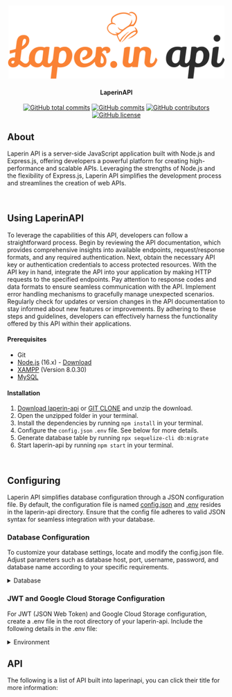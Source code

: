 <div align="center">

<!-- <img src="public\assets\LAPERINS LOGO.png" alt="Logo" width="500"/> -->
<img src="public\assets\LOGO NORMALS.png" alt="Logo" width="500"/>

#### LaperinAPI
[![GitHub total commits](https://img.shields.io/github/commit-activity/y/Laper-in/laperin-api/main)](https://github.com/Laper-in/laperin-api/commits/main)
[![GitHub commits](https://img.shields.io/github/last-commit/Laper-in/laperin-api)](https://github.com/Laper-in/laperin-api/commits/main)
[![GitHub contributors](https://img.shields.io/github/contributors/Laper-in/laperin-api)](https://github.com/Laper-in/laperin-api/graphs/contributors)
[![GitHub license](https://img.shields.io/github/license/Laper-in/laperin-api)](https://github.com/Laper-in/laperin-api/blob/main/LICENSE)



</div>

## **About**
Laperin API is a server-side JavaScript application built with Node.js and Express.js, offering developers a powerful platform for creating high-performance and scalable APIs. Leveraging the strengths of Node.js and the flexibility of Express.js, Laperin API simplifies the development process and streamlines the creation of web APIs.


<br>

## **Using LaperinAPI**
To leverage the capabilities of this API, developers can follow a straightforward process. Begin by reviewing the API documentation, which provides comprehensive insights into available endpoints, request/response formats, and any required authentication. Next, obtain the necessary API key or authentication credentials to access protected resources. With the API key in hand, integrate the API into your application by making HTTP requests to the specified endpoints. Pay attention to response codes and data formats to ensure seamless communication with the API. Implement error handling mechanisms to gracefully manage unexpected scenarios. Regularly check for updates or version changes in the API documentation to stay informed about new features or improvements. By adhering to these steps and guidelines, developers can effectively harness the functionality offered by this API within their applications.

#### Prerequisites
* Git
* [Node.js](https://nodejs.org/en/) (16.x) - [Download](https://nodejs.org/en/)
* [XAMPP](https://www.apachefriends.org/download.html) (Version 8.0.30)
* [MySQL](https://www.mysql.com/downloads/)

#### Installation
1. [Download laperin-api](google.com) or [GIT CLONE](https://github.com/Laper-in/laperin-api.git) and unzip the download.
2. Open the unzipped folder in your terminal.
3. Install the dependencies by running `npm install` in your terminal. 
4. Configure the `config.json` `.env` file. See below for more details.
5. Generate database table by running `npx sequelize-cli db:migrate`
6. Start laperin-api by running `npm start` in your terminal.


<br>

## **Configuring**
Laperin API simplifies database configuration through a JSON configuration file. By default, the configuration file is named [config.json](/src/database/config/config.json) and [.env](.env)  resides in the laperin-api directory. Ensure that the config file adheres to valid JSON syntax for seamless integration with your database.

### **Database Configuration**
To customize your database settings, locate and modify the config.json file. Adjust parameters such as database host, port, username, password, and database name according to your specific requirements.

<details>
  <summary>Database</summary>

### config.json configuration

The following section of the configuration contains information about your config.json.

  ```json
  "development": {
    "username": "your_dev_username",
    "password": "your_dev_password",
    "database": "your_dev_database",
    "host": "your_dev_host",
    "dialect": "mysql"
  },
  "test": {
    "username": "your_test_username",
    "password": "your_test_password",
    "database": "your_test_database",
    "host": "your_test_host",
    "dialect": "mysql"
  },
  "production": {
    "username": "your_prod_username",
    "password": "your_prod_password",
    "database": "lyour_prod_database",
    "host": "your_prod_host",
    "dialect": "mysql"
  }
  ```
* `username` - The name of the user for database access.
* `password` - The password for database access.
* `database` - The name of the database in use.
* `host` - The IP address or host of the database server.
* `dialect` - The type of database being used (in this case, MySQL).

  ---
</details>


### **JWT and Google Cloud Storage Configuration**
For JWT (JSON Web Token) and Google Cloud Storage configuration, create a .env file in the root directory of your laperin-api. Include the following details in the .env file:
<details>
  <summary>Environment</summary>

### .env configuration

The following section of the configuration contains information about your .env config.

  ```json
  {
    JWT_SECRET=your_jwt_secret_key
    REFRESH_TOKEN_SECRET=your_refresh_token_secret_key
    GCLOUD_PROJECT=your_gcloud_project_id
    GCS_KEYFILE=your_gcs_keyfile_path
    GCS_BUCKET=your_gcs_bucket_name
  }
  ```
* `JWT_SECRET` - Secret key used for JWT (JSON Web Token) generation and verification.
* `REFRESH_TOKEN_SECRET` - Secret key used for refreshing JWT tokens.
* `GCLOUD_PROJECT` - Google Cloud Project ID.
* `GCS_KEYFILE` - Path to the JSON key file for Google Cloud Storage authentication.
*  `GCS_BUCKET` - Name of the Google Cloud Storage bucket.
  ---
</details>

## **API**
The following is a list of API built into laperinapi, you can click their title for more information:





